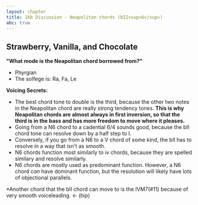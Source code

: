 ```yaml
---
layout: chapter
title: 16b Discussion - Neapolitan chords (bII<sup>6</sup>)
abc: true
---
```


## Strawberry, Vanilla, and Chocolate

**"What mode is the Neapolitan chord borrowed from?"**
- Phyrgian
- The solfege is: Ra, Fa, Le

**Voicing Secrets:**
- The best chord tone to double is the third, because the other two notes in the Neapolitan chord are really strong tendency tones. **This is why Neapolitan chords are almost always in first inversion, so that the third is in the bass and has more freedom to move where it pleases.**
- Going from a N6 chord to a cadential 6/4 sounds good, because the bII chord tone can resolve down by a half step to I.
- Conversely, if you go from a N6 to a V chord of some kind, the bII has to resolve in a way that isn't as smooth.
- N6 chords function most similarly to iv chords, because they are spelled similary and resolve similarly.
- N6 chords are mostly used as predominant function. However, a N6 chord *can* have dominant function, but the resolution will likely have lots of objectional parallels.
 
*Another chord that the bII chord can move to is the IVM7(#11) because of very smooth voiceleading.  <- (hip)